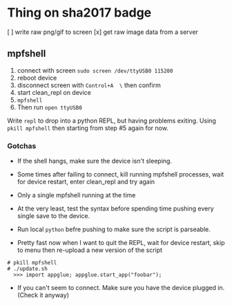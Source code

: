 # Thing on sha2017 badge

[ ] write raw png/gif to screen
[x] get raw image data from a server

## mpfshell

1. connect with screen `sudo screen /dev/ttyUSB0 115200`
2. reboot device
3. disconnect screen with `Control+A  \` then confirm
4. start clean_repl on device
5. `mpfshell`
6. Then run `open ttyUSB0`

Write `repl` to drop into a python REPL, but having problems exiting.
Using `pkill mpfshell` then starting from step #5 again for now.

### Gotchas

- If the shell hangs, make sure the device isn't sleeping.
- Some times after failing to connect, kill running mpfshell processes, wait for device
  restart, enter clean_repl and try again
- Only a single mpfshell running at the time
- At the very least, test the syntax before spending time pushing every single save to the device.
- Run local `python` befre pushing to make sure the script is parseable.

- Pretty fast now when I want to quit the REPL, wait for device restart, skip to menu then re-upload a new version of the script
```
# pkill mpfshell
# ./update.sh
  >>> import appglue; appglue.start_app("foobar");
```
- If you can't seem to connect. Make sure you have the device plugged in. (Check it anyway)



